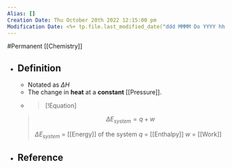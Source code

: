 ```yaml
---
Alias: []
Creation Date: Thu October 20th 2022 12:15:00 pm 
Modification Date: <%+ tp.file.last_modified_date("ddd MMMM Do YYYY hh:mm:ss a") %>
---
```

#Permanent [[Chemistry]]

- ## Definition
	- Notated as $\Delta H$
	- The change in **heat** at a **constant** [[Pressure]].
	- > [!Equation]
	> $$\Delta E_{system}=q+w$$
	> 
	> $\Delta E_{system}$ = [[Energy]] of the system
	> $q$ = [[Enthalpy]]
	> $w$ = [[Work]]
- ## Reference